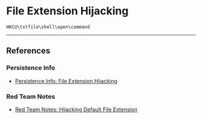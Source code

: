 # File Extension Hijacking

```
HKCU\txtfile\shell\open\command
```

---
## References

### Persistence Info

- [Persistence Info: File Extension Hijacking](https://persistence-info.github.io/Data/fileextensionhijacking.html)

### Red Team Notes

- [Red Team Notes: Hijacking Default File Extension](https://www.ired.team/offensive-security/persistence/hijacking-default-file-extension)